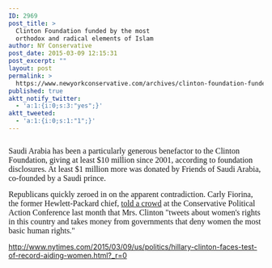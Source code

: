 ```yaml
---
ID: 2969
post_title: >
  Clinton Foundation funded by the most
  orthodox and radical elements of Islam
author: NY Conservative
post_date: 2015-03-09 12:15:31
post_excerpt: ""
layout: post
permalink: >
  https://www.newyorkconservative.com/archives/clinton-foundation-funded-by-the-most-orthodox-and-radical-elements-of-islam/
published: true
aktt_notify_twitter:
  - 'a:1:{i:0;s:3:"yes";}'
aktt_tweeted:
  - 'a:1:{i:0;s:1:"1";}'
---
```

<p><img src="http://www.newyorkconservative.com/wp-content/uploads/2015/03/030915_1615_ClintonFoun1.jpg" alt="" />
	</p><p><span style="font-family:Times New Roman;font-size:12pt">Saudi Arabia has been a particularly generous benefactor to the Clinton Foundation, giving at least $10 million since 2001, according to foundation disclosures. At least $1 million more was donated by Friends of Saudi Arabia, co-founded by a Saudi prince.
</span></p><p><span style="font-family:Times New Roman;font-size:12pt">Republicans quickly zeroed in on the apparent contradiction. Carly Fiorina, the former Hewlett-Packard chief, <a href="http://www.nytimes.com/aponline/2015/02/26/us/ap-us-gop-2016-cpac-fiorina.html" title="Associated Press report">told a crowd</a> at the Conservative Political Action Conference last month that Mrs. Clinton "tweets about women's rights in this country and takes money from governments that deny women the most basic human rights."
</span></p><p><a href="http://www.nytimes.com/2015/03/09/us/politics/hillary-clinton-faces-test-of-record-aiding-women.html?_r=0">http://www.nytimes.com/2015/03/09/us/politics/hillary-clinton-faces-test-of-record-aiding-women.html?_r=0</a>
	</p>